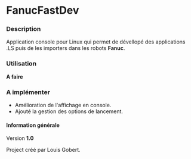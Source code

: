 # FanucFastDev

### Description
Application console pour Linux qui permet de dévellopé des applications .LS puis de les importers dans les robots **Fanuc**.

### Utilisation
**A faire**

### A implémenter
* Amélioration de l'affichage en console.
* Ajouté la gestion des options de lancement.

#### Information générale
Version **1.0**

Project créé par Louis Gobert.
